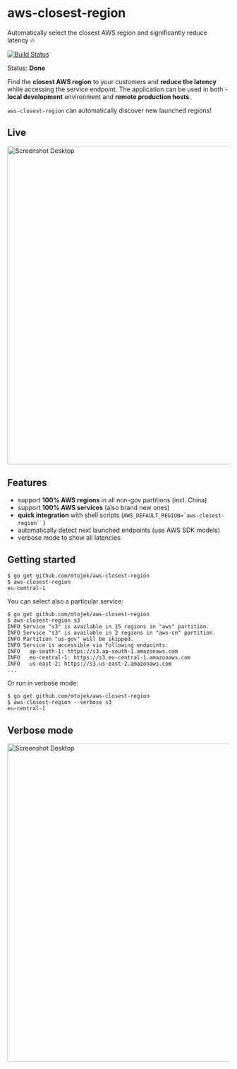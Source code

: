 # aws-closest-region
Automatically select the closest AWS region and significantly reduce latency 🔥

[![Build Status](https://travis-ci.org/mtojek/aws-closest-region.svg?branch=master)](https://travis-ci.org/mtojek/aws-closest-region)

Status: **Done**

Find the **closest AWS region** to your customers and **reduce the latency** while accessing the service endpoint. The application can be used in both - **local development** environment and **remote production hosts**.

```aws-closest-region``` can automatically discover new launched regions!

## Live

<img src="https://github.com/mtojek/aws-closest-region/blob/master/snapshots/snapshot-1.png" alt="Screenshot Desktop" width="720px" />

## Features

 * support **100% AWS regions** in all non-gov partitions (incl. China)
 * support **100% AWS services** (also brand new ones)
 * **quick integration** with shell scripts (``AWS_DEFAULT_REGION=`aws-closest-region` ``)
 * automatically detect next launched endpoints (use AWS SDK models)
 * verbose mode to show all latencies

## Getting started

~~~
$ go get github.com/mtojek/aws-closest-region
$ aws-closest-region
eu-central-1
~~~

You can select also a particular service:

~~~
$ go get github.com/mtojek/aws-closest-region
$ aws-closest-region s3
INFO Service "s3" is available in 15 regions in "aws" partition. 
INFO Service "s3" is available in 2 regions in "aws-cn" partition. 
INFO Partition "us-gov" will be skipped.          
INFO Service is accessible via following endpoints: 
INFO   ap-south-1: https://s3.ap-south-1.amazonaws.com 
INFO   eu-central-1: https://s3.eu-central-1.amazonaws.com 
INFO   us-east-2: https://s3.us-east-2.amazonaws.com 
...
~~~

Or run in verbose mode:

~~~
$ go get github.com/mtojek/aws-closest-region
$ aws-closest-region --verbose s3
eu-central-1
~~~

## Verbose mode

<img src="https://github.com/mtojek/aws-closest-region/blob/master/snapshots/snapshot-2.png" alt="Screenshot Desktop" width="720px" />


